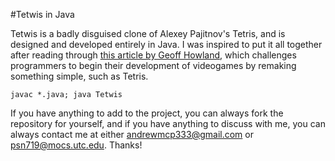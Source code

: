 #Tetwis in Java

Tetwis is a badly disguised clone of Alexey Pajitnov's Tetris, and is designed and developed entirely in Java. I was inspired to put it all together after reading through [this article by Geoff Howland][0], which challenges programmers to begin their development of videogames by remaking something simple, such as Tetris.

`javac *.java; java Tetwis`

If you have anything to add to the project, you can always fork the repository for yourself, and if you have anything to discuss with me, you can always contact me at either andrewmcp333@gmail.com or psn719@mocs.utc.edu. Thanks!

[0]: http://web.archive.org/web/20051104034215/http://www.lupinegames.com/articles/path_to_dev.html
[1]: http://tetris.wikia.com/wiki/Tetris_Guideline